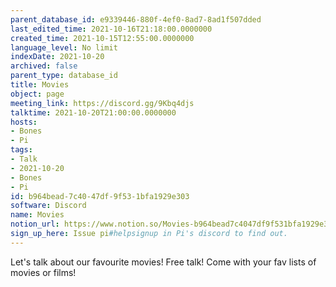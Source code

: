 ```yaml
---
parent_database_id: e9339446-880f-4ef0-8ad7-8ad1f507dded
last_edited_time: 2021-10-16T21:18:00.0000000
created_time: 2021-10-15T12:55:00.0000000
language_level: No limit
indexDate: 2021-10-20
archived: false
parent_type: database_id
title: Movies
object: page
meeting_link: https://discord.gg/9Kbq4djs
talktime: 2021-10-20T21:00:00.0000000
hosts:
- Bones
- Pi
tags:
- Talk
- 2021-10-20
- Bones
- Pi
id: b964bead-7c40-47df-9f53-1bfa1929e303
software: Discord
name: Movies
notion_url: https://www.notion.so/Movies-b964bead7c4047df9f531bfa1929e303
sign_up_here: Issue pi#helpsignup in Pi's discord to find out.
---
```


Let's talk about our favourite movies!
Free talk! Come with your fav lists of movies or films!


